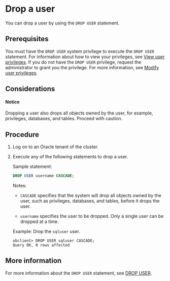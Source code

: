 # Drop a user

You can drop a user by using the `DROP USER` statement.

## Prerequisites

You must have the `DROP USER` system privilege to execute the `DROP USER` statement. For information about how to view your privileges, see [View user privileges](../2.oracle-mode/4.view-the-user-permissions-of-oracle-mode.md). If you do not have the `DROP USER` privilege, request the administrator to grant you the privilege. For more information, see [Modify user privileges](../2.oracle-mode/5.modify-user-permissions-for-oralce-tenant-of-oracle-mode.md).

## Considerations

<main id="notice" type='notice'>
<h4>Notice</h4>
<p>Dropping a user also drops all objects owned by the user, for example, privileges, databases, and tables. Proceed with caution. </p>
</main>

## Procedure

1. Log on to an Oracle tenant of the cluster.

2. Execute any of the following statements to drop a user.

   Sample statement:

   ```sql
   DROP USER username CASCADE;
   ```

   Notes:

   * `CASCADE` specifies that the system will drop all objects owned by the user, such as privileges, databases, and tables, before it drops the user.

   * `username` specifies the user to be dropped. Only a single user can be dropped at a time.

   Example: Drop the `sqluser` user.

   ```shell
   obclient> DROP USER sqluser CASCADE;
   Query OK, 0 rows affected
   ```

## More information

For more information about the `DROP USER` statement, see [DROP USER](../../../../../4.development-reference/1.sql-syntax/3.common-tenant-of-oracle-mode/9.sql-statement-of-oracle-mode/1.ddl-of-oracle-mode/42.drop-user-of-oracle-mode.md).
